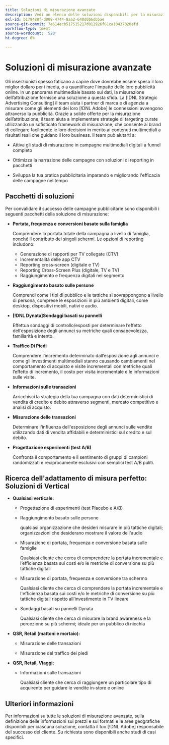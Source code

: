 ```yaml
---
title: Soluzioni di misurazione avanzate
description: Vedi un elenco delle soluzioni disponibili per la misurazione avanzata.
exl-id: b179488f-d008-4744-8aa2-640d0b6db5ae
source-git-commit: 7e614ecb517515217d812926f61ca10437820efd
workflow-type: tm+mt
source-wordcount: '520'
ht-degree: 0%

---
```


# Soluzioni di misurazione avanzate

Gli inserzionisti spesso faticano a capire dove dovrebbe essere speso il loro miglior dollaro per i media, o a quantificare l&#39;impatto delle loro pubblicità online. In un panorama multimediale basato sui dati, la misurazione dell’attribuzione fornisce una soluzione a questa sfida. La [!DNL Strategic Advertising Consulting] il team aiuta i partner di marca e di agenzia a misurare come gli elementi dei loro [!DNL Adobe] le connessioni avvengono attraverso la pubblicità. Grazie a solide offerte per la misurazione dell’attribuzione, il team aiuta a implementare strategie di targeting curate utilizzando un sofisticato framework di misurazione, che consente ai brand di collegare facilmente le loro decisioni in merito ai contenuti multimediali a risultati reali che guidano il loro business. Il team può aiutarti a:

* Attiva gli studi di misurazione in campagne multimediali digitali a funnel completo

* Ottimizza la narrazione delle campagne con soluzioni di reporting in pacchetti

* Sviluppa la tua pratica pubblicitaria imparando e migliorando l&#39;efficacia delle campagne nel tempo

## Pacchetti di soluzioni

Per convalidare il successo delle campagne pubblicitarie sono disponibili i seguenti pacchetti della soluzione di misurazione:

* **Portata, frequenza e conversioni basate sulla famiglia**

   Comprendere la portata totale della campagna a livello di famiglia, nonché il contributo dei singoli schermi. Le opzioni di reporting includono:

   * Generazione di rapporti per TV collegate (CTV)
   * Incrementalità delle app CTV
   * Reporting cross-screen (digitale e TV)
   * Reporting Cross-Screen Plus (digitale, TV e TV)
   * Raggiungimento e frequenza digitali nel segmento

* **Raggiungimento basato sulle persone**

   Comprendi come i tipi di pubblico e le tattiche si sovrappongono a livello di persona, comprese le esposizioni in più ambienti digitali, come desktop, dispositivi mobili, nativi e audio.

* **[!DNL Dynata]Sondaggi basati su pannelli**

   Effettua sondaggi di controllo/esposti per determinare l’effetto dell’esposizione degli annunci su metriche quali consapevolezza, familiarità e intento.

* **Traffico Di Piedi**

   Comprendere l’incremento determinato dall’esposizione agli annunci e come gli investimenti multimediali stanno causando cambiamenti nel comportamento di acquisto e visite incrementali con metriche quali l’effetto di incremento, il costo per visita incrementale e le informazioni sulle visite.

* **Informazioni sulle transazioni**

   Arricchisci la strategia della tua campagna con dati deterministici di vendita di credito e debito attraverso segmenti, mercato competitivo e analisi di acquisto.

* **Misurazione delle transazioni**

   Determinare l&#39;influenza dell&#39;esposizione degli annunci sulle vendite utilizzando dati di vendita affidabili e deterministici sul credito e sul debito.

* **Progettazione esperimenti (test A/B)**

   Confronta il comportamento e il sentimento di gruppi di campioni randomizzati e reciprocamente esclusivi con semplici test A/B puliti.

## Ricerca dell&#39;adattamento di misura perfetto: Soluzioni di Vertical

* **Qualsiasi verticale:**

   * Progettazione di esperimenti (test Placebo e A/B)

   * Raggiungimento basato sulle persone

      qualsiasi organizzazione che desideri misurare in più tattiche digitali; organizzazioni che desiderano mostrare il valore dell&#39;audio

   * Misurazione di portata, frequenza e conversione basata sulle famiglie

      Qualsiasi cliente che cerca di comprendere la portata incrementale e l’efficienza basata sui costi e/o le metriche di conversione su più tattiche digitali

   * Misurazione di portata, frequenza e conversione tra schermo

      Qualsiasi cliente che cerca di comprendere la portata incrementale e l&#39;efficienza basata sui costi e/o le metriche di conversione su più tattiche digitali rispetto all&#39;investimento in TV lineare

   * Sondaggi basati su pannelli Dynata

      Qualsiasi cliente che cerca di misurare la brand awareness e la percezione su più schermi; ideale per un pubblico di nicchia

* **QSR, Retail (mattoni e mortaio):**

   * Misurazione delle transazioni

   * Misurazione del traffico dei piedi

* **QSR, Retail, Viaggi:**

   * Informazioni sulle transazioni

      Qualsiasi cliente che cerca di raggiungere un particolare tipo di acquirente per guidare le vendite in-store e online

## Ulteriori informazioni

Per informazioni su tutte le soluzioni di misurazione avanzate, sulla definizione delle informazioni sui prezzi e sui formati e le aree geografiche disponibili per ciascuna soluzione, contatta il tuo [!DNL Adobe] responsabile del successo del cliente. Su richiesta sono disponibili anche studi di casi specifici.
